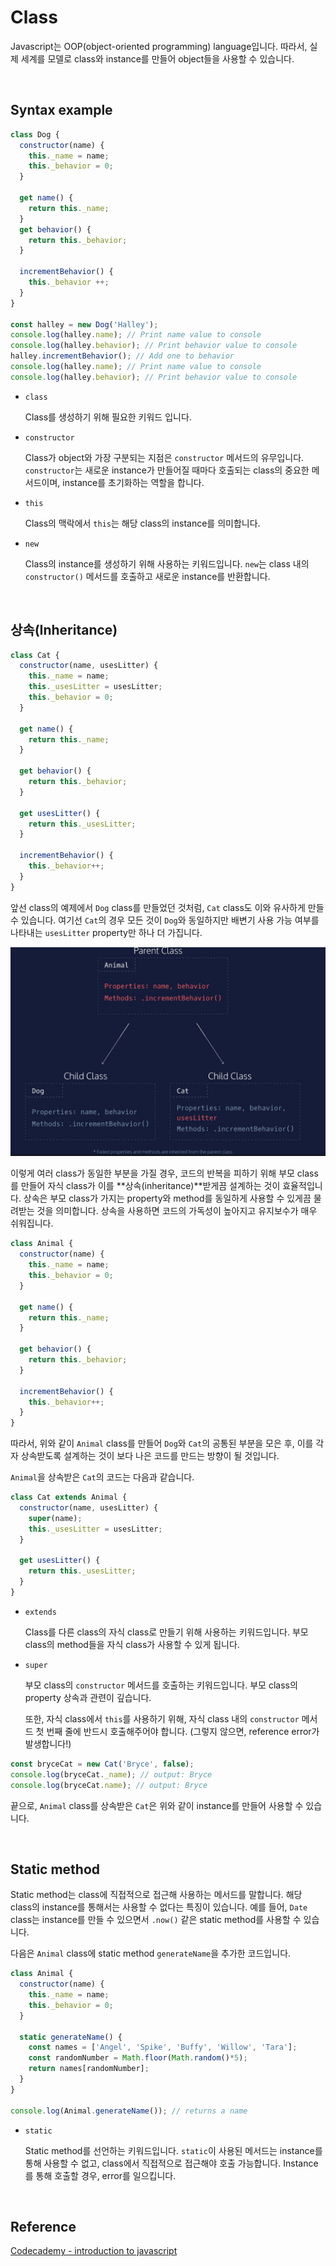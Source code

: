 # Class

Javascript는 OOP(object-oriented programming) language입니다. 따라서, 실제 세계를 모델로 class와 instance를 만들어 object들을 사용할 수 있습니다.

​    

## Syntax example

```javascript
class Dog {
  constructor(name) {
    this._name = name;
    this._behavior = 0;
  }

  get name() {
    return this._name;
  }
  get behavior() {
    return this._behavior;
  }   

  incrementBehavior() {
    this._behavior ++;
  }
}

const halley = new Dog('Halley');
console.log(halley.name); // Print name value to console
console.log(halley.behavior); // Print behavior value to console
halley.incrementBehavior(); // Add one to behavior
console.log(halley.name); // Print name value to console
console.log(halley.behavior); // Print behavior value to console
```

* `class`

  Class를 생성하기 위해 필요한 키워드 입니다.

* `constructor`

  Class가 object와 가장 구분되는 지점은 `constructor` 메서드의 유무입니다. `constructor`는 새로운 instance가 만들어질 때마다 호출되는 class의 중요한 메서드이며, instance를 초기화하는 역할을 합니다.

* `this`

  Class의 맥락에서 `this`는 해당 class의 instance를 의미합니다.

* `new`

  Class의 instance를 생성하기 위해 사용하는 키워드입니다. `new`는 class 내의 `constructor()` 메서드를 호출하고 새로운 instance를 반환합니다.

​    

## 상속(Inheritance)

```javascript
class Cat {
  constructor(name, usesLitter) {
    this._name = name;
    this._usesLitter = usesLitter;
    this._behavior = 0;
  }
 
  get name() {
    return this._name;
  }
 
  get behavior() {
    return this._behavior;
  }
 
  get usesLitter() {
    return this._usesLitter;
  }
 
  incrementBehavior() {
    this._behavior++;
  }
}
```

앞선 class의 예제에서 `Dog` class를 만들었던 것처럼, `Cat` class도 이와 유사하게 만들 수 있습니다. 여기선 `Cat`의 경우 모든 것이 `Dog`와 동일하지만 배변기 사용 가능 여부를 나타내는 `usesLitter` property만 하나 더 가집니다.

![inheritance](../image/javascript_img/inheritance.JPG)

이렇게 여러 class가 동일한 부분을 가질 경우, 코드의 반복을 피하기 위해 부모 class를 만들어 자식 class가 이를 **상속(inheritance)**받게끔 설계하는 것이 효율적입니다. 상속은 부모 class가 가지는 property와 method를 동일하게 사용할 수 있게끔 물려받는 것을 의미합니다. 상속을 사용하면 코드의 가독성이 높아지고 유지보수가 매우 쉬워집니다.

```javascript
class Animal {
  constructor(name) {
    this._name = name;
    this._behavior = 0;
  }
 
  get name() {
    return this._name;
  }
 
  get behavior() {
    return this._behavior;
  }   
 
  incrementBehavior() {
    this._behavior++;
  }
} 
```

따라서, 위와 같이 `Animal` class를 만들어 `Dog`와 `Cat`의 공통된 부분을 모은 후, 이를 각자 상속받도록 설계하는 것이 보다 나은 코드를 만드는 방향이 될 것입니다.

`Animal`을 상속받은 `Cat`의 코드는 다음과 같습니다. 

```javascript
class Cat extends Animal {
  constructor(name, usesLitter) {
    super(name);
    this._usesLitter = usesLitter;
  }
  
  get usesLitter() {
    return this._usesLitter;
  }
}
```

* `extends`

  Class를 다른 class의 자식 class로 만들기 위해 사용하는 키워드입니다. 부모 class의 method들을 자식 class가 사용할 수 있게 됩니다.

* `super`

  부모 class의 `constructor` 메서드를 호출하는 키워드입니다. 부모 class의 property 상속과 관련이 깊습니다.

  또한, 자식 class에서 `this`를 사용하기 위해, 자식 class 내의 `constructor` 메서드 첫 번째 줄에 반드시 호출해주어야 합니다. (그렇지 않으면, reference error가 발생합니다!)

```javascript
const bryceCat = new Cat('Bryce', false); 
console.log(bryceCat._name); // output: Bryce
console.log(bryceCat.name); // output: Bryce
```

끝으로, `Animal` class를 상속받은 `Cat`은 위와 같이 instance를 만들어 사용할 수 있습니다.

​    

## Static method

Static method는 class에 직접적으로 접근해 사용하는 메서드를 말합니다. 해당 class의 instance를 통해서는 사용할 수 없다는 특징이 있습니다. 예를 들어, `Date` class는 instance를 만들 수 있으면서 `.now()` 같은 static method를 사용할 수 있습니다.

다음은 `Animal` class에 static method `generateName`을 추가한 코드입니다.

```javascript
class Animal {
  constructor(name) {
    this._name = name;
    this._behavior = 0;
  }
 
  static generateName() {
    const names = ['Angel', 'Spike', 'Buffy', 'Willow', 'Tara'];
    const randomNumber = Math.floor(Math.random()*5);
    return names[randomNumber];
  }
} 

console.log(Animal.generateName()); // returns a name
```

* `static`

  Static method를 선언하는 키워드입니다. `static`이 사용된 메서드는 instance를 통해 사용할 수 없고, class에서 직접적으로 접근해야 호출 가능합니다. Instance를 통해 호출할 경우, error를 일으킵니다.

​    

## Reference

[Codecademy - introduction to javascript](https://www.codecademy.com/courses/introduction-to-javascript/)